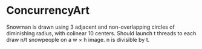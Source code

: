 # ConcurrencyArt
Snowman is drawn using 3 adjacent and non-overlapping circles of diminishing radius, with colinear 10 centers.  Should launch t threads to each draw n/t snowpeople on a w × h image.  n is divisible by t.
